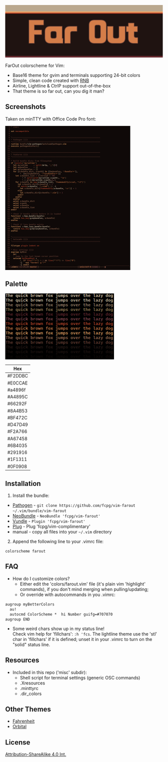 ![Far Out](img/far_out.png)

FarOut colorscheme for Vim:

- Base16 theme for gvim and terminals supporting 24-bit colors
- Simple, clean code created with [RNB](https://gist.github.com/5cd2f4ec222805f49eca.git)
- Airline, Lightline & CtrlP support out-of-the-box
- That theme is so far out, can you dig it man?

Screenshots
------------
Taken on minTTY with Office Code Pro font:

[![](img/farout_vim_thumb.png)](img/farout_vim.png)


Palette
--------
![farout_palette](img/farout_palette.png)

|  Hex  |
|-------|
|#F2DDBC|
|#E0CCAE|
|#a4896f|
|#A4895C|
|#66292F|
|#8A4B53|
|#BF472C|
|#D47D49|
|#F2A766|
|#A67458|
|#6B4035|
|#291916|
|#1F1311|
|#0F0908|

Installation
-------------
1. Install the bundle:
  *  [Pathogen][1] - `git clone https://github.com/fcpg/vim-farout ~/.vim/bundle/vim-farout`
  *  [NeoBundle][2] - `NeoBundle 'fcpg/vim-farout'`
  *  [Vundle][3] - `Plugin 'fcpg/vim-farout'`
  *  [Plug][4] - Plug 'fcpg/vim-complimentary'
  *  manual - copy all files into your `~/.vim` directory
2. Append the following line to your .vimrc file:
```VimL
colorscheme farout
```

FAQ
----
- How do I customize colors?  
  *  Either edit the 'colors/farout.vim' file (it's plain vim 'highlight' commands), if you don't mind merging when pulling/updating;
  *  Or override with autocommands in you .vimrc:
```VimL
augroup myBetterColors
  au!
  autocmd ColorScheme *  hi Number guifg=#707070
augroup END
```
- Some weird chars show up in my status line!  
  Check vim help for 'fillchars': `:h 'fcs`. The lightline theme use the 'stl'
  char in 'fillchars' if it is defined; unset it in your .vimrc to turn on the 
  "solid" status line.

Resources
----------
- Included in this repo ('misc' subdir):
  - Shell script for terminal settings (generic OSC commands)
  - .Xresources
  - .minttyrc
  - .dir_colors

Other Themes
-------------
- [Fahrenheit](https://github.com/fcpg/vim-fahrenheit)
- [Orbital](https://github.com/fcpg/vim-orbital)

License
--------
[Attribution-ShareAlike 4.0 Int.](https://creativecommons.org/licenses/by-sa/4.0/)

[1]: https://github.com/tpope/vim-pathogen
[2]: https://github.com/Shougo/neobundle.vim
[3]: https://github.com/gmarik/vundle
[4]: https://github.com/junegunn/vim-plug
